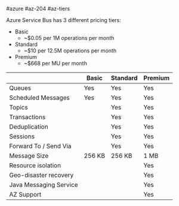 #azure #az-204 #az-tiers 

Azure Service Bus has 3 different pricing tiers:
- Basic
	- ~$0.05 per 1M operations per month
- Standard
	- ~$10 per 12.5M operations per month
- Premium
	- ~$668 per MU per month

|                        | Basic  | Standard | Premium |
| ---------------------- | ------ | -------- | ------- |
| Queues                 | Yes    | Yes      | Yes     |
| Scheduled Messages     | Yes    | Yes      | Yes     |
| Topics                 |      | Yes      | Yes     |
| Transactions           |      | Yes      | Yes     |
| Deduplication          |      | Yes      | Yes     |
| Sessions               |      | Yes      | Yes     |
| Forward To / Send Via  |      | Yes      | Yes     |
| Message Size           | 256 KB | 256 KB   | 1 MB    |
| Resource isolation     |      |        | Yes     |
| Geo-disaster recovery  |      |        | Yes     |
| Java Messaging Service |      |        | Yes     |
| AZ Support             |      |        | Yes     | 
